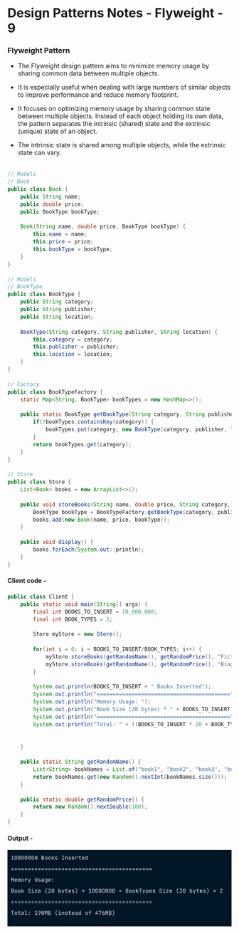 # Design Patterns Notes - Flyweight - 9

### Flyweight Pattern

- The Flyweight design pattern aims to minimize memory usage by sharing common data between multiple objects.

- It is especially useful when dealing with large numbers of similar objects to improve performance and reduce memory footprint.

- It focuses on optimizing memory usage by sharing common state between multiple objects. Instead of each object holding its own data, the pattern separates the intrinsic (shared) state and the extrinsic (unique) state of an object.

- The intrinsic state is shared among multiple objects, while the extrinsic state can vary.

```java

// Models
// Book
public class Book {
    public String name;
    public double price;
    public BookType bookType;

    Book(String name, double price, BookType bookType) {
        this.name = name;
        this.price = price;
        this.bookType = bookType;
    }
}

// Models
// BookType
public class BookType {
    public String category;
    public String publisher;
    public String location;

    BookType(String category, String publisher, String location) {
        this.category = category;
        this.publisher = publisher;
        this.location = location;
    }
}

// Factory
public class BookTypeFactory {
    static Map<String, BookType> bookTypes = new HashMap<>();

    public static BookType getBookType(String category, String publisher, String location) {
        if(!bookTypes.containsKey(category)) {
            bookTypes.put(category, new BookType(category, publisher, location));
        }
        return bookTypes.get(category);
    }
}

// Store
public class Store {
    List<Book> books = new ArrayList<>();

    public void storeBooks(String name, double price, String category, String publisher, String location) {
        BookType bookType = BookTypeFactory.getBookType(category, publisher, location);
        books.add(new Book(name, price, bookType));
    }

    public void display() {
        books.forEach(System.out::println);
    }
}
```

#### Client code -

```java
public class Client {
    public static void main(String[] args) {
        final int BOOKS_TO_INSERT = 10_000_000;
        final int BOOK_TYPES = 2;

        Store myStore = new Store();

        for(int i = 0; i < BOOKS_TO_INSERT/BOOK_TYPES; i++) {
            myStore.storeBooks(getRandomName(), getRandomPrice(), "Fiction", "Dream-house Publishers Ltd.", "Bengaluru");
            myStore.storeBooks(getRandomName(), getRandomPrice(), "Biography", "MacMohan & Brothers Ltd.", "Pune");
        }

        System.out.println(BOOKS_TO_INSERT + " Books Inserted");
        System.out.println("==========================================");
        System.out.println("Memory Usage: ");
        System.out.println("Book Size (20 bytes) * " + BOOKS_TO_INSERT + " + BookTypes Size (30 bytes) * " + BOOK_TYPES + "");
        System.out.println("==========================================");
        System.out.println("Total: " + ((BOOKS_TO_INSERT * 20 + BOOK_TYPES * 30) / 1024 / 1024) + "MB (instead of " + ((BOOKS_TO_INSERT * 50) / 1024 / 1024) + "MB)");


    }

    public static String getRandomName() {
        List<String> bookNames = List.of("book1", "book2", "book3", "book4", "book5");
        return bookNames.get(new Random().nextInt(bookNames.size()));
    }

    public static double getRandomPrice() {
        return new Random().nextDouble(100);
    }
}
```

#### Output -

![Output for Flyweight pattern code](OutputFlyweight.png)
